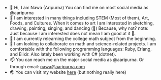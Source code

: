 - 👋 Hi, I am Nawa (Aripurna) You can find me on most social media as @aaripurna
- 👀 I am interested in many things including STEM (Most of them), Art, Foods, and Cultures.
     When it comes to art I am interested in sketching, drawing, painting, singing, and dancing (💃) Because, why not?
     note: Just because I am interested does not mean I am good at it 👀.
- 🌱 I am currently relearning the college math subject from the beginning.
- 💞️ I am looking to collaborate on math and science-related projects.
     I am comfortable with the following programming languages: Ruby, Erlang, and Elixir. Also lately been working with C# (dotnet).
- 📫 You can reach me on the major social media as @aaripurna. Or through email: nawa@aaripurna.com
- 🌏 You can visit my website [here](https://aaripurna.com/) (but nothing really here)
